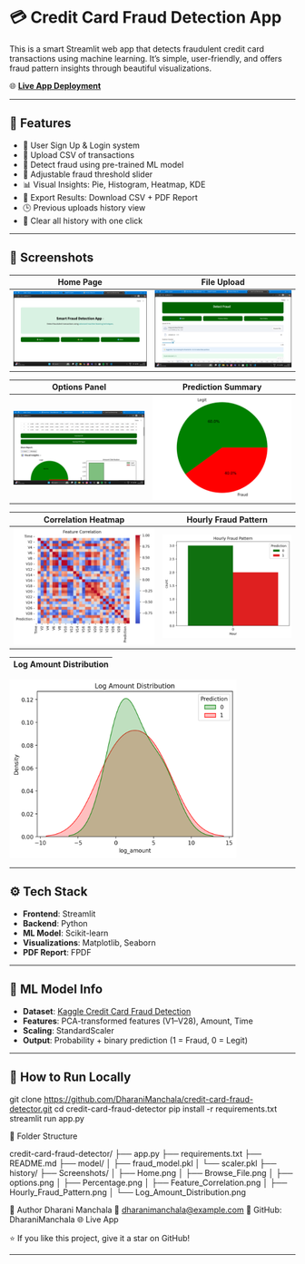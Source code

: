 # 💳 Credit Card Fraud Detection App

This is a smart Streamlit web app that detects fraudulent credit card transactions using machine learning. It’s simple, user-friendly, and offers fraud pattern insights through beautiful visualizations.

🌐 **[Live App Deployment](https://dharanimanchala-credit-card-fraud-detector-app-oqe9n0.streamlit.app/)**

---

## 🚀 Features

- 🔐 User Sign Up & Login system
- 📁 Upload CSV of transactions
- 🎯 Detect fraud using pre-trained ML model
- 🔄 Adjustable fraud threshold slider
- 📊 Visual Insights: Pie, Histogram, Heatmap, KDE
- 📄 Export Results: Download CSV + PDF Report
- 🕒 Previous uploads history view
- 🧹 Clear all history with one click

---

## 📸 Screenshots

| Home Page | File Upload |
|-----------|-------------|
| ![](Screenshots/Home.png) | ![](Screenshots/Browse_File.png) |

| Options Panel | Prediction Summary |
|---------------|--------------------|
| ![](Screenshots/options.png) | ![](Screenshots/Percentage.png) |

| Correlation Heatmap | Hourly Fraud Pattern |
|---------------------|----------------------|
| ![](Screenshots/Feature_Correlation.png) | ![](Screenshots/Hourly_Fraud_Pattern.png) |

| Log Amount Distribution |
|--------------------------|
<td><img src="Screenshots/Log_Amount_Distribution.png" width="400"/></td>


---

## ⚙️ Tech Stack

- **Frontend**: Streamlit
- **Backend**: Python
- **ML Model**: Scikit-learn
- **Visualizations**: Matplotlib, Seaborn
- **PDF Report**: FPDF

---

## 🧠 ML Model Info

- **Dataset**: [Kaggle Credit Card Fraud Detection](https://www.kaggle.com/datasets/mlg-ulb/creditcardfraud)
- **Features**: PCA-transformed features (V1–V28), Amount, Time
- **Scaling**: StandardScaler
- **Output**: Probability + binary prediction (1 = Fraud, 0 = Legit)

---

## 🧪 How to Run Locally

git clone https://github.com/DharaniManchala/credit-card-fraud-detector.git
cd credit-card-fraud-detector
pip install -r requirements.txt
streamlit run app.py


📁 Folder Structure

credit-card-fraud-detector/
├── app.py
├── requirements.txt
├── README.md
├── model/
│   ├── fraud_model.pkl
│   └── scaler.pkl
├── history/
├── Screenshots/
│   ├── Home.png
│   ├── Browse_File.png
│   ├── options.png
│   ├── Percentage.png
│   ├── Feature_Correlation.png
│   ├── Hourly_Fraud_Pattern.png
│   └── Log_Amount_Distribution.png







👤 Author
Dharani Manchala
📧 dharanimanchala@example.com
🔗 GitHub: DharaniManchala
🌐 Live App


⭐ If you like this project, give it a star on GitHub!

---

